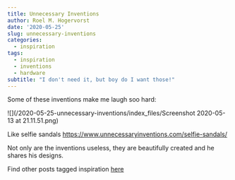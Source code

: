 ```yaml
---
title: Unnecessary Inventions
author: Roel M. Hogervorst
date: '2020-05-25'
slug: unnecessary-inventions
categories:
  - inspiration
tags:
  - inspiration
  - inventions
  - hardware
subtitle: "I don't need it, but boy do I want those!"
---
```


Some of these inventions make me laugh soo hard:

![](/2020-05-25-unnecessary-inventions/index_files/Screenshot 2020-05-13 at 21.11.51.png)

Like selfie sandals <https://www.unnecessaryinventions.com/selfie-sandals/> 

Not only are the inventions useless, they are beautifully created and he shares his designs.


Find other posts tagged inspiration [here](https://notes.rmhogervorst.nl/categories/inspiration/)
